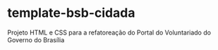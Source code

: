 # template-bsb-cidada
Projeto HTML e CSS para a refatoreação do Portal do Voluntariado do Governo do Brasília
